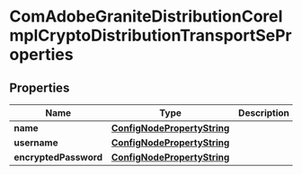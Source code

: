 
# ComAdobeGraniteDistributionCoreImplCryptoDistributionTransportSeProperties

## Properties
Name | Type | Description | Notes
------------ | ------------- | ------------- | -------------
**name** | [**ConfigNodePropertyString**](ConfigNodePropertyString.md) |  |  [optional]
**username** | [**ConfigNodePropertyString**](ConfigNodePropertyString.md) |  |  [optional]
**encryptedPassword** | [**ConfigNodePropertyString**](ConfigNodePropertyString.md) |  |  [optional]



